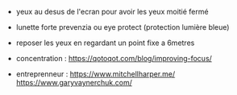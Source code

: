 

- yeux au desus de l'ecran pour avoir les yeux moitié fermé
- lunette forte prevenzia ou eye protect (protection lumière bleue)
- reposer les yeux en regardant un point fixe a 6metres 

- concentration : https://qotoqot.com/blog/improving-focus/



- entreprenneur :
https://www.mitchellharper.me/
https://www.garyvaynerchuk.com/